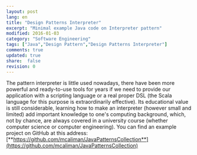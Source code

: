 ```yaml
---
layout: post
lang: en
title: "Design Patterns Interpreter"
excerpt: "Minimal example Java code on Interpreter pattern"
modified: 2016-01-03
category: "Software Engineering"
tags: ["Java","Design Pattern","Design Patterns Interpreter"]
comments: true
updated: true
share:  false
revision: 0
---
```

The pattern interpreter is little used nowadays, there have been more powerful and ready-to-use tools for years 
if we need to provide our application with a scripting language or a real 
proper DSL (the Scala language for this purpose is extraordinarily effective). 
Its educational value is still considerable, learning how to make an interpreter
(however small and limited) add important knowledge to one's computing background, 
which, not by chance, are always covered in a university course (whether computer science or computer engineering).
You can find an example project on GitHub at this address:
[**https://github.com/mcaliman/JavaPatternsCollection**](https://github.com/mcaliman/JavaPatternsCollection)

